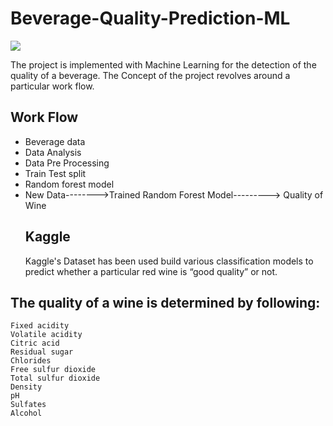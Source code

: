 # Beverage-Quality-Prediction-ML
<img src="https://labelyourdata.com/img/article-illustrations/ml_essential_tool.jpg">

The project is implemented with Machine Learning for the detection of the quality of a beverage.
The Concept of the project revolves around a particular work flow.
## Work Flow
- Beverage data
- Data Analysis
- Data Pre Processing
- Train Test split
- Random forest model
- New Data-------->Trained Random Forest Model---------> Quality of Wine
  ## Kaggle
  Kaggle's Dataset has been used build various classification models to predict whether a particular red wine is “good quality” or not.
## The quality of a wine is determined by following:
    Fixed acidity
    Volatile acidity
    Citric acid
    Residual sugar
    Chlorides
    Free sulfur dioxide
    Total sulfur dioxide
    Density
    pH
    Sulfates
    Alcohol
